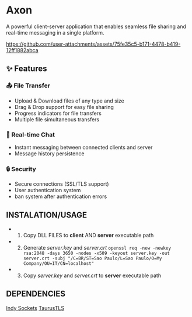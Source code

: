 # Axon
A powerful client-server application that enables seamless file sharing and real-time messaging in a single platform.

https://github.com/user-attachments/assets/75fe35c5-b171-4478-b419-12ff1882abca

## ✨ Features

### 📤 File Transfer
- Upload & Download files of any type and size
- Drag & Drop support for easy file sharing
- Progress indicators for file transfers
- Multiple file simultaneous transfers

### 💬 Real-time Chat
- Instant messaging between connected clients and server
- Message history persistence

### 🔒 Security
- Secure connections (SSL/TLS support)
- User authentication system
- ban system after authentication errors

## INSTALATION/USAGE

- 1) Copy DLL FILES to **client** AND **server** executable path
- 2) Generate _server.key_ and _server.crt_ ```openssl req -new -newkey rsa:2048 -days 3650 -nodes -x509 -keyout server.key -out server.crt -subj "/C=BR/ST=Sao Paulo/L=Sao Paulo/O=My Company/OU=IT/CN=localhost"```
- 3) Copy _server.key_ and _server.crt_ to **server** executable path

## DEPENDENCIES

[Indy Sockets](https://github.com/IndySockets/Indy)
[TaurusTLS](https://github.com/JPeterMugaas/TaurusTLS)
